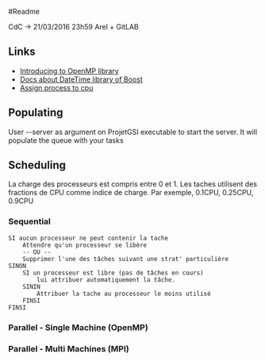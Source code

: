 #Readme 

CdC -> 21/03/2016 23h59
    Arel + GitLAB
    
## Links

* [Introducing to OpenMP library](http://bisqwit.iki.fi/story/howto/openmp/)
* [Docs about DateTime library of Boost](http://www.boost.org/doc/libs/1_38_0/doc/html/date_time/posix_time.html#date_time.posix_time.time_duration)
* [Assign process to cpu](http://man7.org/linux/man-pages/man2/sched_setaffinity.2.html)

## Populating 

User --server as argument on ProjetGSI executable to start the server. It will populate the queue with your tasks

## Scheduling

La charge des processeurs est compris entre 0 et 1. Les taches utilisent des fractions de CPU comme indice de charge. 
Par exemple, 0.1CPU, 0.25CPU, 0.9CPU


### Sequential

    SI aucun processeur ne peut contenir la tache
        Attendre qu'un processeur se libère
        -- OU --
        Supprimer l'une des tâches suivant une strat' particulière
    SINON
        SI un processeur est libre (pas de tâches en cours)
            lui attribuer automatiquement la tâche.
        SININ
            Attribuer la tache au processeur le moins utilisé
        FINSI
    FINSI
            
            
### Parallel - Single Machine (OpenMP)

### Parallel - Multi Machines (MPI)
